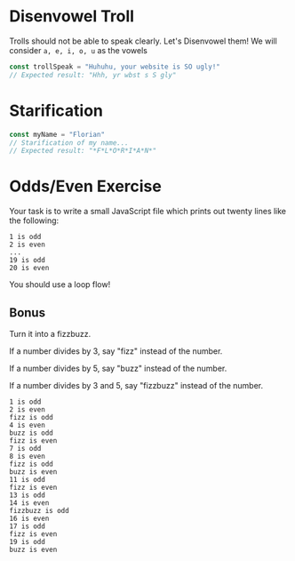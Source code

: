 # Disenvowel Troll

Trolls should not be able to speak clearly.
Let's Disenvowel them!
We will consider `a, e, i, o, u` as the vowels

```js
const trollSpeak = "Huhuhu, your website is SO ugly!"
// Expected result: "Hhh, yr wbst s S gly"
```

# Starification

```js
const myName = "Florian"
// Starification of my name...
// Expected result: "*F*L*O*R*I*A*N*"
```

# Odds/Even Exercise

Your task is to write a small JavaScript file which prints out twenty lines like the following:

```
1 is odd
2 is even
...
19 is odd
20 is even
```

You should use a loop flow!

## Bonus

Turn it into a fizzbuzz.

If a number divides by 3, say "fizz" instead of the number.

If a number divides by 5, say "buzz" instead of the number.

If a number divides by 3 and 5, say "fizzbuzz" instead of the number.

```
1 is odd
2 is even
fizz is odd
4 is even
buzz is odd
fizz is even
7 is odd
8 is even
fizz is odd
buzz is even
11 is odd
fizz is even
13 is odd
14 is even
fizzbuzz is odd
16 is even
17 is odd
fizz is even
19 is odd
buzz is even
```
